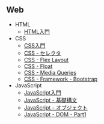 ## Web

+ HTML
  + [HTML入門](01_html.md)
+ CSS
  + [CSS入門](02_css.md)
  + [CSS - セレクタ](04_css.md)
  + [CSS - Flex Layout](05_css.md)
  + [CSS - Float](06_css.md)
  + [CSS - Media Queries](07_css.md)
  + [CSS - Framework - Bootstrap](08_css.md)
+ JavaScript
  + [JavaScript入門](03_js.md)
  + [JavaScript - 基礎構文](09_js.md)
  + [JavaScript - オブジェクト](10_js.md)
  + [JavaScript - DOM - Part1](11_js.md)
